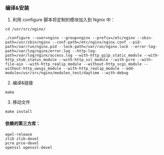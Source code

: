 ### 编译&安装
1. 利用 configure 脚本将定制的模块加入到 Ngnix 中：

`cd /usr/src/nginx/`

```
./configure --user=nginx --group=nginx --prefix=/etc/nginx --sbin-path=/usr/sbin/nginx --conf-path=/etc/nginx/nginx.conf --pid-path=/var/run/nginx.pid --lock-path=/var/run/nginx.lock --error-log-path=/var/log/nginx/error.log --http-log-path=/var/log/nginx/access.log --with-http_gzip_static_module --with-http_stub_status_module --with-http_ssl_module --with-pcre --with-file-aio --with-http_realip_module --without-http_scgi_module --without-http_uwsgi_module --with-http_realip_module --add-module=/usr/src/nginx/modules_test/daytime --with-debug
```

2. 编译&链接
```
make
```

3. 移动文件
```
make install
```


#### 依赖的第三方库：
```
epel-release
zlib zlib-devel 
pcre prce-devel 
openssl openssl-devel
```
